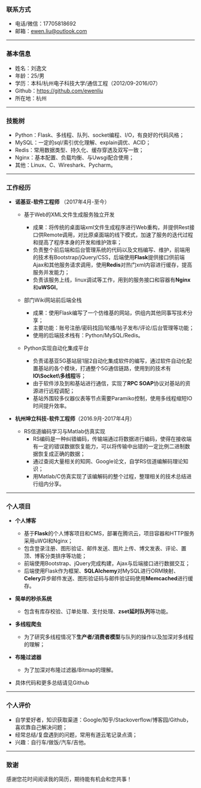 
### 联系方式
- 电话/微信：17705818692
- 邮箱：ewen.liu@outlook.com
---



### 基本信息


- 姓名：刘逸文
- 年龄：25/男
- 学历：本科/杭州电子科技大学/通信工程（2012/09-2016/07）
- Github：https://github.com/ewenliu
- 所在地：杭州

---

### 技能树

- Python：Flask、多线程、队列、socket编程、I/O，有良好的代码风格；
- MySQL：一定的sql/索引优化理解、explain调优、ACID；
- Redis：常用数据类型、持久化、缓存穿透及双写一致；
- Nginx：基本配置、负载均衡、与Uwsgi配合使用；
- 其他：Linux、C、Wireshark、Pycharm。


---


### 工作经历

- **诺基亚-软件工程师** （2017年4月-至今）
    - 基于Web的XML文件生成服务独立开发
        - 成果：将传统的桌面端xml文件生成程序进行Web重构，并提供Rest接口供Remote调用，对比原桌面端的线下模式，加速了服务的迭代过程和提高了程序本身的开发和维护效率；
        - 负责整个前后端和后台管理系统的代码以及文档编写、维护，前端用的技术有Bootstrap/jQuery/CSS，后端使用**Flask**提供接口供前端Ajax和其他服务请求调用，使用**Redis**对热门xml内容进行缓存，提高服务并发能力；
        - 负责该服务上线，linux调试等工作，用到的服务接口和容器有**Nginx**和**uWSGI**。
    

    - 部门Wiki网站前后端全栈
        -  成果：使用Flask编写了一个仿维基的网站，供组内其他同事写技术分享；
        -  主要功能：账号注册/密码找回/轮播/帖子发布/评论/后台管理等功能；
        -  使用的后端技术栈有：Python/MySQL/Redis。
        
        
    - Python实现自动化集成平台  
        - 负责诺基亚5G基站层1层2自动化集成软件的编写，通过软件自动化配置基站的各个模块，打通整个5G通信链路，使用到的技术有**IO\Socket\多线程**等；
        - 由于软件涉及到和基站进行通信，实现了**RPC SOAP**协议对基站的资源进行远程调配；
        - 基站外围较多仪器仪表等节点需要Paramiko控制，使用多线程缩短IO时间提升效率。


- **杭州坤立科技-软件工程师**（2016.9月-2017年4月）

    - RS信道编码学习与Matlab仿真实现  
        - RS编码是一种纠错编码，传输端通过将数据进行编码，使得在接收端有一定的错误数据恢复能力，可以将传输中出错的一定比例二进制数据恢复成正确的数据；
        - 通过查阅大量相关的知网、Google论文，自学RS信道编解码理论知识；
        - 用Matlab/C仿真实现了该编解码的整个过程，整理相关的技术总结进行组内分享。

---

### 个人项目

-  **个人博客** 
    -  基于**Flask**的个人博客项目和CMS，部署在腾讯云，项目容器和HTTP服务采用uWGI和Nginx；
    -  包含登录注册、图形验证、邮件发送、图片上传、博文发表、评论、置顶、博客分类排序等功能；
    -  前端使用Bootstrap、jQuery完成构建，Ajax与后端接口进行数据交互；
    -  后端使用Flask作为框架、**SQLAlchemy**对MySQL进行ORM映射、**Celery**异步邮件发送、图形验证码与邮件验证码使用**Memcached**进行缓存。

- **简单的秒杀系统**
    -  包含有库存校验、订单处理、支付处理、**zset延时队列**等功能。

- **多线程爬虫**
    -  为了研究多线程情况下**生产者/消费者模型**与队列的操作以及加深对多线程的理解；

- **布隆过滤器**
    -  为了加深对布隆过滤器/Bitmap的理解。

- 具体代码和更多总结请见Github

---

### 个人评价
- 自学爱好者，知识获取渠道：Google/知乎/Stackoverflow/博客园/Github，喜欢靠自己解决问题；
- 经常总结/复盘遇到的问题，常用有道云笔记录点滴；
- 兴趣：自行车/做饭/汽车/吉他。


---


### 致谢
感谢您花时间阅读我的简历，期待能有机会和您共事！